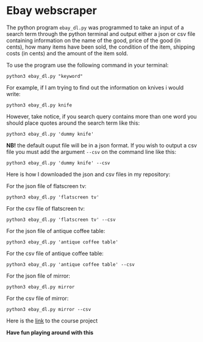 # Ebay webscraper

The python program `ebay_dl.py` was programmed to take an input of a search term through the python terminal and output either a json or csv file containing information on the name of the good, price of the good (in cents), how many items have been sold, the condition of the item, shipping costs (in cents) and the amount of the item sold.

To use the program use the following command in your terminal:
``` 
python3 ebay_dl.py "keyword" 
```
For example, if I am trying to find out the information on knives i would write:


``` 
python3 ebay_dl.py knife 
```

However, take notice, if you search query contains more than one word you should place quotes around the search term like this:


``` 
python3 ebay_dl.py 'dummy knife' 
```

**NB!** the default ouput file will be in a json format. If you wish to output a csv file you must add the argument `--csv` on the command line like this:

``` 
python3 ebay_dl.py 'dummy knife' --csv
```

Here is how I downloaded the json and csv files in my repository:

For the json file of flatscreen tv:

``` 
python3 ebay_dl.py 'flatscreen tv' 
```
For the csv file of flatscreen tv:
``` 
python3 ebay_dl.py 'flatscreen tv' --csv
```
For the json file of antique coffee table:
``` 
python3 ebay_dl.py 'antique coffee table' 
```
For the csv file of antique coffee table:
``` 
python3 ebay_dl.py 'antique coffee table' --csv
```
For the json file of mirror:
``` 
python3 ebay_dl.py mirror
```
For the csv file of mirror:
``` 
python3 ebay_dl.py mirror --csv 
```

Here is the [link](https://github.com/mikeizbicki/cmc-csci040/blob/2021fall/hw_03/README.md) to the course project

**Have fun playing around with this**
